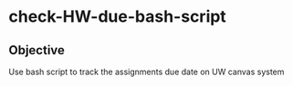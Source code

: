 # check-HW-due-bash-script
## Objective
Use bash script to track the assignments due date on UW canvas system
